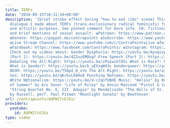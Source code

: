 ```yaml
---
title: TERFs
date: "2019-09-15T10:31:34+08:00"
description: '[brief strobe effect during "how to eat ribs" scene] This is a fictional
  dialogue I made about TERFs (trans-exclusionary radical feminists) for philosophical
  and artistic purposes. See pinned comment for more info. CW: fictionalized transphobia
  and brief mentions of sexual assault. ✿Patreon: https://www.patreon.com/contrapoints
  ✿Donate: https://paypal.me/contrapoints ✿Subscribe: https://www.youtube.com/c/ContraPoints
  ✿Live Stream Channel: https://www.youtube.com/c/ContraPointsLive ✿Twitter: https://twitter.com/ContraPoints
  ✿Facebook: https://www.facebook.com/ContraPoints/ ✿Instagram: https://www.instagram.com/contrapoints/
  Check out my videos about: Gender Dysphoria: https://youtu.be/Ayuqizp4fyY Free Speech
  (Part 1): https://youtu.be/4Z2uzEM0ugY Free Speech (Part 2): https://youtu.be/IBUuBd5VRbY
  Debating the Alt-Right: https://youtu.be/zPa1wikTd5c What is Race?: https://youtu.be/PY3lBKje46E
  What is Gender?: https://youtu.be/b_uEXzqW43c Genderqueer: https://youtu.be/0hmULQc5jIw
  BDSM: https://youtu.be/T58pd_D_xYo The Alt-Right: https://youtu.be/a3XjRO4-kGk Casual
  Sex: https://youtu.be/qKrbvLkbHu8 Punching Natsees: https://youtu.be/iEyL1rDe60w
  White N@tionalism: https://youtu.be/U-c2qnfUNXE Music: "Helios" by Romos "The Echoes
  of Summer" by Ars Sonor "Life of Riley" by Kevin MacLeod "Pistol & Cutlass" by Wontolla
  "String Quartet No. 6, III. Adagio" by Mendelssohn "The Bells of St. Anne de Beaupre"
  by Russell, perf. Paul Pitman "Moonlight Sonata" by Beethoven'
url: /contrapoints/AQPWI7cEJGs/
providers:
  youtube:
    id: AQPWI7cEJGs
type: video
---
```

